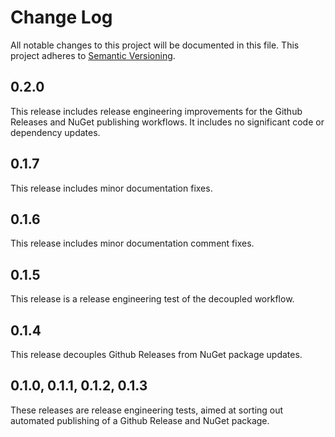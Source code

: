 # Change Log

All notable changes to this project will be documented in this file. This
project adheres to [Semantic Versioning](http://semver.org/).

## 0.2.0

This release includes release engineering improvements for the Github Releases and NuGet publishing workflows.
It includes no significant code or dependency updates.

## 0.1.7

This release includes minor documentation fixes.

## 0.1.6

This release includes minor documentation comment fixes.

## 0.1.5

This release is a release engineering test of the decoupled workflow.

## 0.1.4

This release decouples Github Releases from NuGet package updates.

## 0.1.0, 0.1.1, 0.1.2, 0.1.3

These releases are release engineering tests, aimed at sorting out automated publishing of a Github Release and NuGet package.
